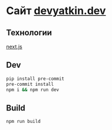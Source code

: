 # Сайт [devyatkin.dev](https://devyatkin.dev)

## Технологии

[next.js](https://nextjs.org/)

## Dev

```bash
pip install pre-commit
pre-commit install
npm i && npm run dev
```

## Build

```bash
npm run build
```
